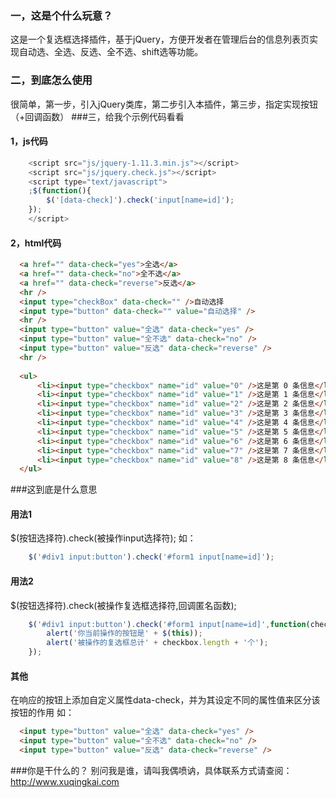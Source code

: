 ### 一，这是个什么玩意？
这是一个复选框选择插件，基于jQuery，方便开发者在管理后台的信息列表页实现自动选、全选、反选、全不选、shift选等功能。
### 二，到底怎么使用
很简单，第一步，引入jQuery类库，第二步引入本插件，第三步，指定实现按钮（+回调函数）
###三，给我个示例代码看看
####  1，js代码
```javascript
	<script src="js/jquery-1.11.3.min.js"></script>
	<script src="js/jquery.check.js"></script>
	<script type="text/javascript">
	;$(function(){
		$('[data-check]').check('input[name=id]');
	});
  	</script>
  ```
####  2，html代码
  ```html
	<a href="" data-check="yes">全选</a>
	<a href="" data-check="no">全不选</a>
	<a href="" data-check="reverse">反选</a>
	<hr />
	<input type="checkBox" data-check="" />自动选择
	<input type="button" data-check="" value="自动选择" />
	<hr />
	<input type="button" value="全选" data-check="yes" />
	<input type="button" value="全不选" data-check="no" />
	<input type="button" value="反选" data-check="reverse" />
	<hr />
	
	<ul>
		<li><input type="checkbox" name="id" value="0" />这是第 0 条信息</li>
		<li><input type="checkbox" name="id" value="1" />这是第 1 条信息</li>
		<li><input type="checkbox" name="id" value="2" />这是第 2 条信息</li>
		<li><input type="checkbox" name="id" value="3" />这是第 3 条信息</li>
		<li><input type="checkbox" name="id" value="4" />这是第 4 条信息</li>
		<li><input type="checkbox" name="id" value="5" />这是第 5 条信息</li>
		<li><input type="checkbox" name="id" value="6" />这是第 6 条信息</li>
		<li><input type="checkbox" name="id" value="7" />这是第 7 条信息</li>
		<li><input type="checkbox" name="id" value="8" />这是第 8 条信息</li>
	</ul>

  ```
###这到底是什么意思
####  用法1
$(按钮选择符).check(被操作input选择符);
如：
```javascript
	$('#div1 input:button').check('#form1 input[name=id]');
```
####  用法2
$(按钮选择符).check(被操作复选框选择符,回调匿名函数);
```javascript
	$('#div1 input:button').check('#form1 input[name=id]',function(checkbox){
		alert('你当前操作的按钮是' + $(this));
		alert('被操作的复选框总计' + checkbox.length + '个');
	});
```
####  其他
在响应的按钮上添加自定义属性data-check，并为其设定不同的属性值来区分该按钮的作用
如：
  ```html
	<input type="button" value="全选" data-check="yes" />
	<input type="button" value="全不选" data-check="no" />
	<input type="button" value="反选" data-check="reverse" />
  ```
###你是干什么的？
别问我是谁，请叫我偶喷讷，具体联系方式请查阅：http://www.xuqingkai.com
